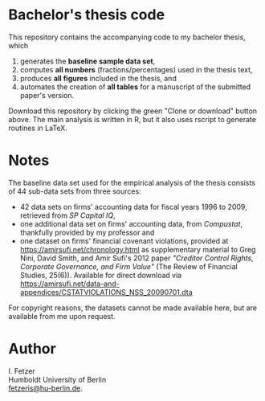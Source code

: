 # Bachelor's thesis code
This repository contains the accompanying code to my bachelor thesis, which

1. generates the **baseline sample data set**,
2. computes **all numbers** (fractions/percentages) used in the thesis text, 
3. produces **all figures** included in the thesis, and 
3. automates the creation of **all tables** for a manuscript of the submitted paper's version.

Download this repository by clicking the green "Clone or download" button above.
The main analysis is written in R, but it also uses rscript to generate routines in LaTeX.

# Notes 
The baseline data set used for the empirical analysis of the thesis consists of 44 sub-data sets from three sources: 
* 42 data sets on firms' accounting data for fiscal years 1996 to 2009, retrieved from *SP Capital IQ*, 
* one additional data set on firms' accounting data, from *Compustat*, thankfully provided by my professor and
* one dataset on firms' financial covenant violations, provided at https://amirsufi.net/chronology.html as supplementary material to Greg Nini, David Smith, and Amir Sufi's 2012 paper *"Creditor Control Rights, Corporate Governance, and Firm Value"* (The Review of Financial Studies, 25(6)). Available for direct download via https://amirsufi.net/data-and-appendices/CSTATVIOLATIONS_NSS_20090701.dta

For copyright reasons, the datasets cannot be made available here, but are available from me upon request. 

# Author
I. Fetzer  <br />
Humboldt University of Berlin  <br />
fetzeris@hu-berlin.de.
